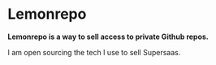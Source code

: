 # Lemonrepo

**Lemonrepo is a way to sell access to private Github repos.**

I am open sourcing the tech I use to sell Supersaas.
